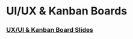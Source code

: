 # UI/UX & Kanban Boards

### [UX/UI & Kanban Board Slides](https://where.matsinet.codes/presentations/basic-ui-ux-and-kanban-with-trello)

